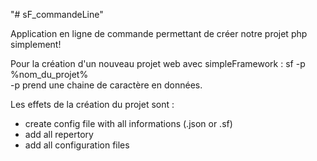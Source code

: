 "# sF_commandeLine" 

Application en ligne de commande permettant de créer notre projet php simplement!

Pour la création d'un nouveau projet web avec simpleFramework : sf -p %nom_du_projet%<br>
  -p     prend une chaine de caractère en données.
  
Les effets de la création du projet sont :
  + create config file with all informations (.json or .sf)
  + add all repertory
  + add all configuration files
